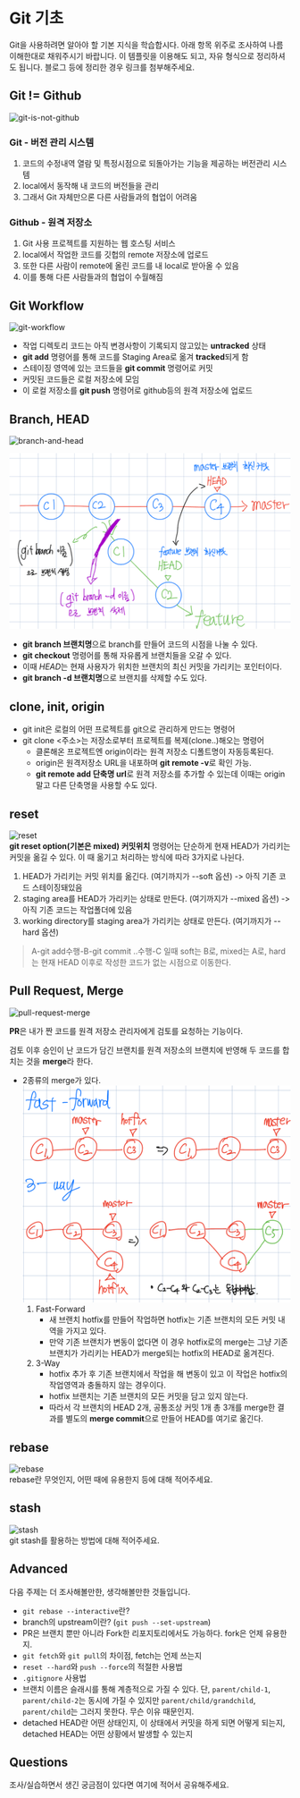 # Git 기초
Git을 사용하려면 알아야 할 기본 지식을 학습합시다. 아래 항목 위주로 조사하여 나름 이해한대로 채워주시기 바랍니다. 이 템플릿을 이용해도 되고, 자유 형식으로 정리하셔도 됩니다. 블로그 등에 정리한 경우 링크를 첨부해주세요.

## Git != Github
![git-is-not-github](https://user-images.githubusercontent.com/51331195/160232512-3d6686ca-4ae3-4f11-a8d7-c893c0a7526a.png)  

### Git - 버전 관리 시스템
1. 코드의 수정내역 열람 및 특정시점으로 되돌아가는 기능을 제공하는 버전관리 시스템
2. local에서 동작해 내 코드의 버전들을 관리
3. 그래서 Git 자체만으론 다른 사람들과의 협업이 어려움

### Github - 원격 저장소
1. Git 사용 프로젝트를 지원하는 웹 호스팅 서비스
2. local에서 작업한 코드를 깃헙의 remote 저장소에 업로드
3. 또한 다른 사람이 remote에 올린 코드를 내 local로 받아올 수 있음
4. 이를 통해 다른 사람들과의 협업이 수월해짐

## Git Workflow
![git-workflow](https://cdn-media-1.freecodecamp.org/images/1*iL2J8k4ygQlg3xriKGimbQ.png)   
- 작업 디렉토리 코드는 아직 변경사항이 기록되지 않고있는 **untracked** 상태
- **git add** 명령어를 통해 코드를 Staging Area로 옮겨 **tracked**되게 함
- 스테이징 영역에 있는 코드들을 **git commit** 명령어로 커밋
- 커밋된 코드들은 로컬 저장소에 모임
- 이 로컬 저장소를 **git push** 명령어로 github등의 원격 저장소에 업로드

## Branch, HEAD
![branch-and-head](https://ihatetomatoes.net/wp-content/uploads/2020/04/07-head-pointer.png)  

![alt text](image.png)
- **git branch 브랜치명**으로 branch를 만들어 코드의 시점을 나눌 수 있다.
- **git checkout** 명령어를 통해 자유롭게 브랜치들을 오갈 수 있다.
- 이때 *HEAD*는 현재 사용자가 위치한 브랜치의 최신 커밋을 가리키는 포인터이다.
- **git branch -d 브랜치명**으로 브랜치를 삭제할 수도 있다.

## clone, init, origin

- git init은 로컬의 어떤 프로젝트를 git으로 관리하게 만드는 명령어
- git clone <주소>는 저장소로부터 프로젝트를 복제(clone..)해오는 명령어
    - 클론해온 프로젝트엔 origin이라는 원격 저장소 디폴트명이 자동등록된다.
    - origin은 원격저장소 URL을 내포하며 **git remote -v**로 확인 가능.
    - **git remote add 단축명 url**로 원격 저장소를 추가할 수 있는데 이때는 origin 말고 다른 단축명을 사용할 수도 있다. 

## reset
![reset](https://user-images.githubusercontent.com/51331195/160235594-8836570b-e8bf-484a-bb92-b2bd6d873066.png)  
**git reset option(기본은 mixed) 커밋위치** 명령어는 단순하게 현재 HEAD가 가리키는 커밋을 옮길 수 있다.
이 때 옮기고 처리하는 방식에 따라 3가지로 나뉜다.
1. HEAD가 가리키는 커밋 위치를 옮긴다. (여기까지가 --soft 옵션) -> 아직 기존 코드 스테이징돼있음
2. staging area를 HEAD가 가리키는 상태로 만든다. (여기까지가 --mixed 옵션) -> 아직 기존 코드는 작업폴더에 있음
3. working directory를 staging area가 가리키는 상태로 만든다. (여기까지가 --hard 옵션)

> A-git add수행-B-git commit ..수행-C 일때 soft는 B로, mixed는 A로, hard는 현재 HEAD 이후로 작성한 코드가 없는 시점으로 이동한다.

## Pull Request, Merge
![pull-request-merge](https://atlassianblog.wpengine.com/wp-content/uploads/bitbucket411-blog-1200x-branches2.png)  

**PR**은 내가 짠 코드를 원격 저장소 관리자에게 검토를 요청하는 기능이다.  

검토 이후 승인이 난 코드가 담긴 브랜치를 원격 저장소의 브랜치에 반영해 두 코드를 합치는 것을 **merge**라 한다.
- 2종류의 merge가 있다.
![alt text](image-2.png)
    1. Fast-Forward
        - 새 브랜치 hotfix를 만들어 작업하면 hotfix는 기존 브랜치의 모든 커밋 내역을 가지고 있다.
        - 만약 기존 브랜치가 변동이 없다면 이 경우 hotfix로의 merge는 그냥 기존 브랜치가 가리키는 HEAD가 merge되는 hotfix의 HEAD로 옮겨진다. 
    2. 3-Way
        - hotfix 추가 후 기존 브랜치에서 작업을 해 변동이 있고 이 작업은 hotfix의 작업영역과 충돌하지 않는 경우이다.
        - hotfix 브랜치는 기존 브랜치의 모든 커밋을 담고 있지 않는다. 
        - 따라서 각 브랜치의 HEAD 2개, 공통조상 커밋 1개 총 3개를 merge한 결과를 별도의 **merge commit**으로 만들어 HEAD를 여기로 옮긴다.
        
## rebase
![rebase](https://user-images.githubusercontent.com/51331195/160234052-7fe70f85-5906-4474-b809-782adae92b3c.png)  
rebase란 무엇인지, 어떤 때에 유용한지 등에 대해 적어주세요.

## stash
![stash](https://d8it4huxumps7.cloudfront.net/bites/wp-content/banners/2023/4/642a663eaff96_git_stash.png)  
git stash를 활용하는 방법에 대해 적어주세요.

## Advanced
다음 주제는 더 조사해볼만한, 생각해볼만한 것들입니다. 
- `git rebase --interactive`란?
- branch의 upstream이란? (`git push --set-upstream`)
- PR은 브랜치 뿐만 아니라 Fork한 리포지토리에서도 가능하다. fork은 언제 유용한지. 
- `git fetch`와 `git pull`의 차이점, fetch는 언제 쓰는지
- `reset --hard`와 `push --force`의 적절한 사용법
- `.gitignore` 사용법
- 브랜치 이름은 슬래시를 통해 계층적으로 가질 수 있다. 단, `parent/child-1`, `parent/child-2`는 동시에 가질 수 있지만 `parent/child/grandchild`, `parent/child`는 그러지 못한다. 무슨 이유 때문인지. 
- detached HEAD란 어떤 상태인지, 이 상태에서 커밋을 하게 되면 어떻게 되는지, detached HEAD는 어떤 상황에서 발생할 수 있는지

## Questions
조사/실습하면서 생긴 궁금점이 있다면 여기에 적어서 공유해주세요.
